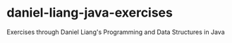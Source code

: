 # daniel-liang-java-exercises
Exercises through Daniel Liang's Programming and Data Structures in Java
